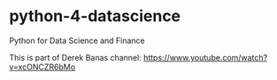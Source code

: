 # python-4-datascience
Python for Data Science and Finance

This is part of Derek Banas channel: https://www.youtube.com/watch?v=xcONCZR6bMo
